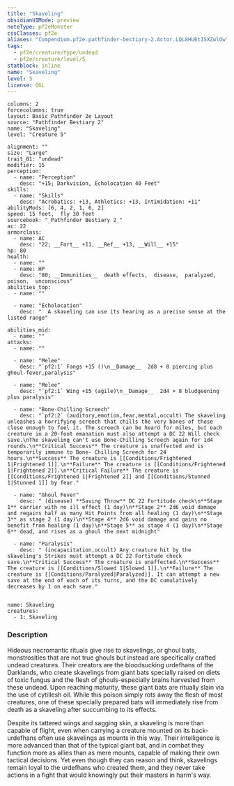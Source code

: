 ```yaml
---
title: "Skaveling"
obsidianUIMode: preview
noteType: pf2eMonster
cssClasses: pf2e
aliases: "Compendium.pf2e.pathfinder-bestiary-2.Actor.LQL8HU6tISXZwlOw" 
tags:
  - pf2e/creature/type/undead
  - pf2e/creature/level/5
statblock: inline
name: "Skaveling"
level: 5
license: OGL
---
```


```statblock
columns: 2
forcecolumns: true
layout: Basic Pathfinder 2e Layout
source: "Pathfinder Bestiary 2"
name: "Skaveling"
level: "Creature 5"

alignment: ""
size: "Large"
trait_01: "undead"
modifier: 15
perception:
  - name: "Perception"
    desc: "+15; Darkvision, Echolocation 40 Feet"
skills:
  - name: "Skills"
    desc: "Acrobatics: +13, Athletics: +13, Intimidation: +11"
abilityMods: [6, 4, 2, 1, 6, 2]
speed: 15 feet,  fly 30 feet
sourcebook: "_Pathfinder Bestiary 2_"
ac: 22
armorclass:
  - name: AC
    desc: "22; __Fort__ +11, __Ref__ +13, __Will__ +15"
hp: 80
health:
  - name: ""
  - name: HP
    desc: "80; __Immunities__  death effects,  disease,  paralyzed,  poison,  unconscious"
abilities_top:
  - name: ""

  - name: "Echolocation"
    desc: "  A skaveling can use its hearing as a precise sense at the listed range"

abilities_mid:
  - name: ""
attacks:
  - name: ""

  - name: "Melee"
    desc: "`pf2:1` Fangs +15 ()\n__Damage__  2d8 + 8 piercing plus ghoul-fever,paralysis"

  - name: "Melee"
    desc: "`pf2:1` Wing +15 (agile)\n__Damage__  2d4 + 8 bludgeoning plus paralysis"

  - name: "Bone-Chilling Screech"
    desc: "`pf2:2` (auditory,emotion,fear,mental,occult) The skaveling unleashes a horrifying screech that chills the very bones of those close enough to feel it. The screech can be heard for miles, but each creature in a 20-foot emanation must also attempt a DC 22 Will check save.\nThe skaveling can't use Bone-Chilling Screech again for 1d4 rounds.\n**Critical Success** The creature is unaffected and is temporarily immune to Bone- Chilling Screech for 24 hours.\n**Success** The creature is [[Conditions/Frightened 1|Frightened 1]].\n**Failure** The creature is [[Conditions/Frightened 1|Frightened 2]].\n**Critical Failure** The creature is [[Conditions/Frightened 1|Frightened 2]] and [[Conditions/Stunned 1|Stunned 1]] by fear."

  - name: "Ghoul Fever"
    desc: " (disease) **Saving Throw** DC 22 Fortitude check\n**Stage 1** carrier with no ill effect (1 day)\n**Stage 2** 2d6 void damage and regains half as many Hit Points from all healing (1 day)\n**Stage 3** as stage 2 (1 day)\n**Stage 4** 2d6 void damage and gains no benefit from healing (1 day)\n**Stage 5** as stage 4 (1 day)\n**Stage 6** dead, and rises as a ghoul the next midnight"

  - name: "Paralysis"
    desc: " (incapacitation,occult) Any creature hit by the skaveling's Strikes must attempt a DC 22 Fortitude check save.\n**Critical Success** The creature is unaffected.\n**Success** The creature is [[Conditions/Slowed 1|Slowed 1]].\n**Failure** The creature is [[Conditions/Paralyzed|Paralyzed]]. It can attempt a new save at the end of each of its turns, and the DC cumulatively decreases by 1 on each save."
 
```

```encounter-table
name: Skaveling
creatures:
  - 1: Skaveling
```


### Description
Hideous necromantic rituals give rise to skavelings, or ghoul bats, monstrosities that are not true ghouls but instead are specifically crafted undead creatures. Their creators are the bloodsucking urdefhans of the Darklands, who create skavelings from giant bats specially raised on diets of toxic fungus and the flesh of ghouls-especially brains harvested from these undead. Upon reaching maturity, these giant bats are ritually slain via the use of cytillesh oil. While this poison simply rots away the flesh of most creatures, one of these specially prepared bats will immediately rise from death as a skaveling after succumbing to its effects.

Despite its tattered wings and sagging skin, a skaveling is more than capable of flight, even when carrying a creature mounted on its back-urdefhans often use skavelings as mounts in this way. Their intelligence is more advanced than that of the typical giant bat, and in combat they function more as allies than as mere mounts, capable of making their own tactical decisions. Yet even though they can reason and think, skavelings remain loyal to the urdefhans who created them, and they never take actions in a fight that would knowingly put their masters in harm's way.
